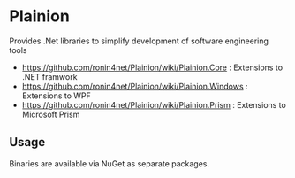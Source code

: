 # Plainion

Provides .Net libraries to simplify development of software engineering tools 

- https://github.com/ronin4net/Plainion/wiki/Plainion.Core : Extensions to .NET framwork 
- https://github.com/ronin4net/Plainion/wiki/Plainion.Windows : Extensions to WPF
- https://github.com/ronin4net/Plainion/wiki/Plainion.Prism :  Extensions to Microsoft Prism

## Usage

Binaries are available via NuGet as separate packages.

